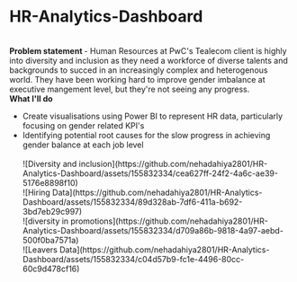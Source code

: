 # HR-Analytics-Dashboard
<br>
<b> Problem statement </b> - Human Resources at PwC's Tealecom client is highly into diversity and inclusion as they need a workforce of diverse talents and backgrounds to succed in an increasingly complex and heterogenous world. They have been working hard to improve gender imbalance at executive mangement level, but they're not seeing any progress.
<br>
<b>What I'll do</b>
<ul>
  <li>Create visualisations using Power BI to represent HR data, particularly focusing on gender related KPI's</li>
  <li>Identifying potential root causes for the slow progress in achieving gender balance at each job level </li>
  <br>
  ![Diversity and inclusion](https://github.com/nehadahiya2801/HR-Analytics-Dashboard/assets/155832334/cea627ff-24f2-4a6c-ae39-5176e8898f10)
  <br>
  ![Hiring Data](https://github.com/nehadahiya2801/HR-Analytics-Dashboard/assets/155832334/89d328ab-7df6-411a-b692-3bd7eb29c997)
  <br>
  ![diversity in promotions](https://github.com/nehadahiya2801/HR-Analytics-Dashboard/assets/155832334/d709a86b-9818-4a97-aebd-500f0ba7571a)
  <br>
  ![Leavers Data](https://github.com/nehadahiya2801/HR-Analytics-Dashboard/assets/155832334/c04d57b9-fc1e-4496-80cc-60c9d478cf16)




